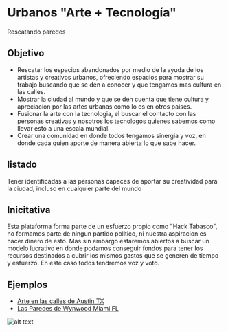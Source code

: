 # Urbanos "Arte + Tecnología"
Rescatando paredes

## Objetivo
 - Rescatar los espacios abandonados por medio de la ayuda de los artistas y creativos urbanos, ofreciendo espacios para mostrar su trabajo buscando que se den a conocer y que tengamos mas cultura en las calles.
 - Mostrar la ciudad al mundo y que se den cuenta que tiene cultura y apreciacion por las artes urbanas como lo es en otros paises.
 - Fusionar la arte con la tecnologia, el buscar el contacto con las personas creativas y nosotros los tecnologos quienes sabemos como llevar esto a una escala mundial.
 - Crear una comunidad en donde todos tengamos sinergia y voz, en donde cada quien aporte de manera abierta lo que sabe hacer.
 
## listado
Tener identificadas a las personas capaces de aportar su creatividad para la ciudad, incluso en cualquier parte del mundo

## Inicitativa
Esta plataforma forma parte de un esfuerzo propio como "Hack Tabasco", no formamos parte de ningun partido politico, ni nuestra aspiracion es hacer dinero de esto. Mas sin embargo estaremos abiertos a buscar un modelo lucrativo en donde podamos conseguir fondos para tener los recursos destinados a cubrir los mismos gastos que se generen de tiempo y esfuerzo. En este caso todos tendremos voz y voto.

## Ejemplos

 - [Arte en las calles de Austin TX](https://www.google.com/maps/d/u/0/viewer?msa=0&mid=zoBiDiVqjKcg.krF83-yP5y9M)
 - [Las Paredes de Wynwood Miami FL](http://thewynwoodwalls.com)

![alt text](http://www.skyscanner.com/sites/com/files/680-brooklyn-street-art-24-june-14.jpg "Logo Title Text 1")
